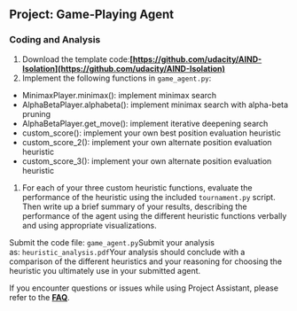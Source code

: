 ## Project: Game-Playing Agent

### **Coding and Analysis**

1. Download the template code:**[https://github.com/udacity/AIND-Isolation](https://github.com/udacity/AIND-Isolation)**
2. Implement the following functions in `game_agent.py`:
- MinimaxPlayer.minimax(): implement minimax search
- AlphaBetaPlayer.alphabeta(): implement minimax search with alpha-beta pruning
- AlphaBetaPlayer.get_move(): implement iterative deepening search
- custom_score(): implement your own best position evaluation heuristic
- custom_score_2(): implement your own alternate position evaluation heuristic
- custom_score_3(): implement your own alternate position evaluation heuristic
1. For each of your three custom heuristic functions, evaluate the performance of the heuristic using the included `tournament.py` script. Then write up a brief summary of your results, describing the performance of the agent using the different heuristic functions verbally and using appropriate visualizations.

Submit the code file: `game_agent.py`Submit your analysis as: `heuristic_analysis.pdf`Your analysis should conclude with a comparison of the different heuristics and your reasoning for choosing the heuristic you ultimately use in your submitted agent.

If you encounter questions or issues while using Project Assistant, please refer to the **[FAQ](https://project-assistant.udacity.com/faq)**.
